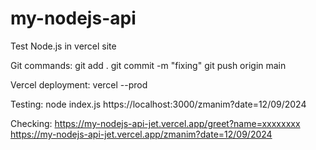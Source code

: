 # my-nodejs-api

Test Node.js in vercel site

Git commands:
git add .
git commit -m "fixing"
git push origin main

Vercel deployment:
vercel --prod 

Testing:
node index.js
https://localhost:3000/zmanim?date=12/09/2024


Checking:
https://my-nodejs-api-jet.vercel.app/greet?name=xxxxxxxx
https://my-nodejs-api-jet.vercel.app/zmanim?date=12/09/2024

